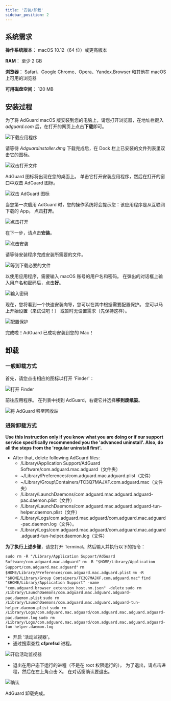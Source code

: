```yaml
---
title: '安装/卸载'
sidebar_position: 2
---
```


## 系统需求

**操作系统版本**： macOS 10.12（64 位）或更高版本

**RAM**： 至少 2 GB

**浏览器**： Safari、Google Chrome、Opera、Yandex.Browser 和其他在 macOS 上可用的浏览器

**可用磁盘空间**： 120 MB

## 安装过程

为了将 AdGuard macOS 版安装到您的电脑上，请您打开浏览器，在地址栏键入 _adguard.com_ 后，在打开的网页上点击**下载**即可。

![下载应用程序](https://cdn.adguard.com/public/Adguard/kb/installation/Mac/zh/installation-1-cn.png)

请等待 _AdguardInstaller.dmg_ 下载完成后，在 Dock 栏上已安装的文件列表里双击它的图标。

![双击打开文件](https://cdn.adguard.com/public/Adguard/kb/installation/Mac/zh/installation-2-cn.png)

AdGuard 图标将出现在您的桌面上。 单击它打开安装应用程序，然后在打开的窗口中双击 AdGuard 图标。

![双击 AdGuard 图标](https://cdn.adguard.com/content/kb/ad_blocker/mac/3.jpg)

当您第一次启用 AdGuard 时，您的操作系统将会提示您：该应用程序是从互联网下载的 App。 点击**打开**。

![点击打开](https://cdn.adguard.com/content/kb/ad_blocker/mac/4.jpg)

在下一步，请点击**安装**。

![点击安装](https://cdn.adguard.com/public/Adguard/kb/installation/Mac/en/5.png)

请等待安装程序完成安装所需要的文件。

![等到下载必要的文件](https://cdn.adguard.com/content/kb/ad_blocker/mac/6.jpg)

以使用应用程序，需要输入 macOS 账号的用户名和密码。 在弹出的对话框上输入用户名和密码后，点击**好**。

![输入密码](https://cdn.adguard.com/content/kb/ad_blocker/mac/7.jpg)

现在，您将看到一个快速安装向导，您可以在其中根据需要配置保护。 您可以马上开始设置（来试试吧！） 或暂时无设置需求（先保持这样）。

![配置保护](https://cdn.adguard.com/content/kb/ad_blocker/mac/installation-wizard.jpg)

完成啦！AdGuard 已成功安装到您的 Mac！

## 卸载

### 一般卸载方式
首先，请您点击相应的图标以打开 'Finder'：

![打开 Finder](https://cdn.adguard.com/public/Adguard/En/Articles/howtodelete/finder.png)

前往应用程序。 在列表中找到 AdGuard，右键它并选择**移到废纸篓**。

![将 AdGuard 移至回收站](https://cdn.adguard.com/content/kb/ad_blocker/mac/11.jpg)

### 进阶卸载方式

**Use this instruction only if you know what you are doing or if our support service specifically recommended you the 'advanced uninstall'. Also, do all the steps from the 'regular uninstall first'.**

* After that, delete following AdGuard files:
    * /Library/Application Support/AdGuard Software/com.adguard.mac.adguard（文件夹）
    * ~/Library/Preferences/com.adguard.mac.adguard.plist（文件）
    * ~/Library/Group\Containers/TC3Q7MAJXF.com.adguard.mac（文件夹）
    * /Library/LaunchDaemons/com.adguard.mac.adguard.adguard-pac.daemon.plist（文件）
    * /Library/LaunchDaemons/com.adguard.mac.adguard.adguard-tun-helper.daemon.plist（文件）
    * /Library/Logs/com.adguard.mac.adguard/com.adguard.mac.adguard-pac.daemon.log（文件）。
    * /Library/Logs/com.adguard.mac.adguard/com.adguard.mac.adguard.adguard-tun-helper.daemon.log（文件）

**为了执行上述步骤**，请您打开 Terminal。然后输入并执行以下的指令：

`sudo rm -R "/Library/Application Support/AdGuard Software/com.adguard.mac.adguard"` `rm -R "$HOME/Library/Application Support/com.adguard.mac.adguard"` `rm $HOME/Library/Preferences/com.adguard.mac.adguard.plist` `rm -R "$HOME/Library/Group Containers/TC3Q7MAJXF.com.adguard.mac"` `find "$HOME/Library/Application Support" -name "com.adguard.browser_extension_host.nm.json" -delete` `sudo rm /Library/LaunchDaemons/com.adguard.mac.adguard.adguard-pac.daemon.plist` `sudo rm /Library/LaunchDaemons/com.adguard.mac.adguard.adguard-tun-helper.daemon.plist` `sudo rm /Library/Logs/com.adguard.mac.adguard/com.adguard.mac.adguard.adguard-pac.daemon.log` `sudo rm /Library/Logs/com.adguard.mac.adguard/com.adguard.mac.adguard.adguard-tun-helper.daemon.log`

* 开启 ’活动监视器’。
* 通过搜索查找 **cfprefsd** 进程。

![开启活动监视器](https://cdn.adguard.com/content/kb/ad_blocker/mac/22.jpg)

* 退出在用户态下运行的进程（不是在 root 权限运行的）。 为了退出，请点击进程，然后在左上角点击 X。 在对话窗确认要退出。

![确认](https://cdn.adguard.com/content/kb/ad_blocker/mac/33.jpg)

AdGuard 卸载完成。
